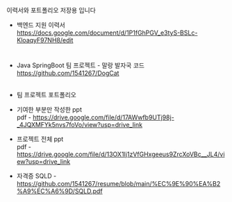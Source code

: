이력서와 포트폴리오 저장용 입니다

- 백엔드 지원 이력서
https://docs.google.com/document/d/1P1fGhPGV_e3tyS-BSLc-KloaqyF97NH8/edit
<h1></h1>

-  Java SpringBoot 팀 프로젝트 - 말랑 발자국 코드 <br>https://github.com/1541267/DogCat<br><br>
-  팀 프로젝트 포트폴리오<br>

- 기여한 부분만 작성한 ppt <br>
pdf - https://drive.google.com/file/d/17AWwfb9UTj98j-_4JQXMFYk5nvs7foVo/view?usp=drive_link <br>

- 프로젝트 전체 ppt <br>
pdf - https://drive.google.com/file/d/13OX1Ij1zVfGHxgeeus9ZrcXoVBc__JL4/view?usp=drive_link <br>


- 자격증
   SQLD -https://github.com/1541267/resume/blob/main/%EC%9E%90%EA%B2%A9%EC%A6%9D/SQLD.pdf
